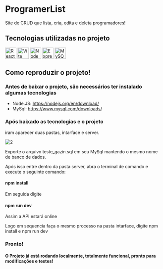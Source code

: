# ProgramerList
Site de CRUD que lista, cria, edita e deleta programadores! 

## Tecnologias utilizadas no projeto 

<a href="https://reactjs.org/" target="_blank" rel="noreferrer"><img src="https://raw.githubusercontent.com/danielcranney/readme-generator/main/public/icons/skills/react-colored.svg" width="36" height="36" alt="React" /></a>
<a href="https://vitejs.dev/" target="_blank" rel="noreferrer"><img src="https://raw.githubusercontent.com/danielcranney/readme-generator/main/public/icons/skills/vite-colored.svg" width="36" height="36" alt="Vite" /></a>
<a href="https://nodejs.org/en/" target="_blank" rel="noreferrer"><img src="https://raw.githubusercontent.com/danielcranney/readme-generator/main/public/icons/skills/nodejs-colored.svg" width="36" height="36" alt="NodeJS" /></a>
<a href="https://expressjs.com/" target="_blank" rel="noreferrer"><img src="https://raw.githubusercontent.com/danielcranney/readme-generator/main/public/icons/skills/express-colored.svg" width="36" height="36" alt="Express" /></a>
<a href="https://www.mysql.com/" target="_blank" rel="noreferrer"><img src="https://raw.githubusercontent.com/danielcranney/readme-generator/main/public/icons/skills/mysql-colored.svg" width="36" height="36" alt="MySQL" /></a>

## Como reproduzir o projeto!

### Antes de baixar o projeto, são necessários ter instalado algumas tecnologias

* Node.JS: https://nodejs.org/en/download/
* MySql: https://www.mysql.com/downloads/

### Após baixado as tecnologias e o projeto
iram aparecer duas pastas, intarface e server.

<img src="https://i.ibb.co/n3yPY8b/2.png" alt="2" border="0">

 Exporte o arquivo teste_gazin.sql em seu MySql mantendo o mesmo nome de banco de dados.
 
 Após isso entre dentro da pasta server, abra o terminal de comando e execute o seguinte comando: 
#### npm install
Em seguida digite 
#### npm run dev 
  Assim a API estará online 
  
  Logo em sequencia faça o mesmo processo na pasta intarface, digite npm install e npm run dev 
  
  ### Pronto!
  #### O Projeto já está rodando localmente, totalmente funcional, pronto para modificações e testes!



